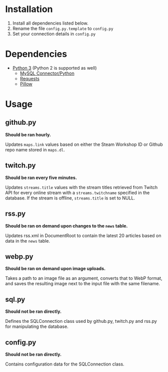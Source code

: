 # Installation

1. Install all dependencies listed below.
2. Rename the file `config.py.template` to `config.py`
3. Set your connection details in `config.py`

# Dependencies

* [Python 3](http://www.python.org/download/) (Python 2 is supported as well)
  - [MySQL Connector/Python](http://dev.mysql.com/downloads/connector/python/)
  - [Requests](http://docs.python-requests.org/en/latest/)
  - [Pillow](https://pypi.python.org/pypi/Pillow/)

# Usage

## github.py

**Should be ran hourly.**

Updates `maps.link` values based on either the Steam Workshop ID or Github repo
name stored in `maps.dl`.

## twitch.py

**Should be ran every five minutes.**

Updates `streams.title` values with the stream titles retrieved from Twitch API
for every online stream with a `streams.twitchname` specified in the database.
If the stream is offline, `streams.title` is set to NULL.

## rss.py

**Should be ran on demand upon changes to the `news` table.**

Updates rss.xml in DocumentRoot to contain the latest 20 articles based on data
in the `news` table.

## webp.py

**Should be ran on demand upon image uploads.**

Takes a path to an image file as an argument, converts that to WebP format, and
saves the resulting image next to the input file with the same filename.

## sql.py

**Should not be ran directly.**

Defines the SQLConnection class used by github.py, twitch.py and rss.py for
manipulating the database.

## config.py

**Should not be ran directly.**

Contains configuration data for the SQLConnection class.
